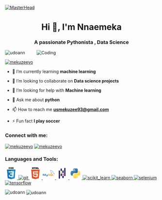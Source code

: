 [![MasterHead](https://www.codecorners.com/wp-content/uploads/2018/05/senior-front-end-developer-openings-1.gif)](https://udoann.io)
<h1 align="center">Hi 👋, I'm Nnaemeka</h1>
<h3 align="center">A passionate Pythonista , Data Science</h3>
<img align="right" alt="Coding" width="400" src="https://cdn.dribbble.com/users/926537/screenshots/4502924/python-2.gif"

<p align="left"> <img src="https://komarev.com/ghpvc/?username=udoann&label=Profile%20views&color=0e75b6&style=flat" alt="udoann" /> </p>

<p align="left"> <a href="https://twitter.com/mekuzeeyo" target="blank"><img src="https://img.shields.io/twitter/follow/mekuzeeyo?logo=twitter&style=for-the-badge" alt="mekuzeeyo" /></a> </p>

- 🌱 I’m currently learning **machine learning**

- 👯 I’m looking to collaborate on **Data science projects**

- 🤝 I’m looking for help with **Machine learning**

- 💬 Ask me about **python**

- 📫 How to reach me **usmekuzee93@gmail.com**

- ⚡ Fun fact **I play soccer**

<h3 align="left">Connect with me:</h3>
<p align="left">
<a href="https://twitter.com/mekuzeeyo" target="blank"><img align="center" src="https://raw.githubusercontent.com/rahuldkjain/github-profile-readme-generator/master/src/images/icons/Social/twitter.svg" alt="mekuzeeyo" height="30" width="40" /></a>
<a href="https://instagram.com/mekuzeeyo" target="blank"><img align="center" src="https://raw.githubusercontent.com/rahuldkjain/github-profile-readme-generator/master/src/images/icons/Social/instagram.svg" alt="mekuzeeyo" height="30" width="40" /></a>
</p>

<h3 align="left">Languages and Tools:</h3>
<p align="left"> <a href="https://www.w3schools.com/css/" target="_blank" rel="noreferrer"> <img src="https://raw.githubusercontent.com/devicons/devicon/master/icons/css3/css3-original-wordmark.svg" alt="css3" width="40" height="40"/> </a> <a href="https://git-scm.com/" target="_blank" rel="noreferrer"> <img src="https://www.vectorlogo.zone/logos/git-scm/git-scm-icon.svg" alt="git" width="40" height="40"/> </a> <a href="https://www.w3.org/html/" target="_blank" rel="noreferrer"> <img src="https://raw.githubusercontent.com/devicons/devicon/master/icons/html5/html5-original-wordmark.svg" alt="html5" width="40" height="40"/> </a> <a href="https://www.mysql.com/" target="_blank" rel="noreferrer"> <img src="https://raw.githubusercontent.com/devicons/devicon/master/icons/mysql/mysql-original-wordmark.svg" alt="mysql" width="40" height="40"/> </a> <a href="https://pandas.pydata.org/" target="_blank" rel="noreferrer"> <img src="https://raw.githubusercontent.com/devicons/devicon/2ae2a900d2f041da66e950e4d48052658d850630/icons/pandas/pandas-original.svg" alt="pandas" width="40" height="40"/> </a> <a href="https://www.python.org" target="_blank" rel="noreferrer"> <img src="https://raw.githubusercontent.com/devicons/devicon/master/icons/python/python-original.svg" alt="python" width="40" height="40"/> </a> <a href="https://scikit-learn.org/" target="_blank" rel="noreferrer"> <img src="https://upload.wikimedia.org/wikipedia/commons/0/05/Scikit_learn_logo_small.svg" alt="scikit_learn" width="40" height="40"/> </a> <a href="https://seaborn.pydata.org/" target="_blank" rel="noreferrer"> <img src="https://seaborn.pydata.org/_images/logo-mark-lightbg.svg" alt="seaborn" width="40" height="40"/> </a> <a href="https://www.selenium.dev" target="_blank" rel="noreferrer"> <img src="https://raw.githubusercontent.com/detain/svg-logos/780f25886640cef088af994181646db2f6b1a3f8/svg/selenium-logo.svg" alt="selenium" width="40" height="40"/> </a> <a href="https://www.tensorflow.org" target="_blank" rel="noreferrer"> <img src="https://www.vectorlogo.zone/logos/tensorflow/tensorflow-icon.svg" alt="tensorflow" width="40" height="40"/> </a> </p>

<p><img align="left" src="https://github-readme-stats.vercel.app/api/top-langs?username=udoann&show_icons=true&locale=en&layout=compact" alt="udoann" /></p>

<p>&nbsp;<img align="center" src="https://github-readme-stats.vercel.app/api?username=udoann&show_icons=true&locale=en" alt="udoann" /></p>
